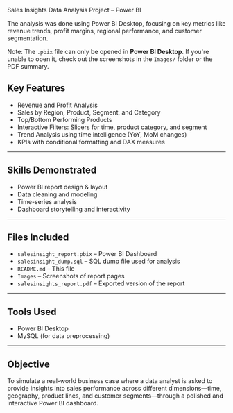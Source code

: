 Sales Insights Data Analysis Project – Power BI

The analysis was done using Power BI Desktop, focusing on key metrics like revenue trends, profit margins, regional performance, and customer segmentation.

Note: The `.pbix` file can only be opened in **Power BI Desktop**. If you're unable to open it, check out the screenshots in the `Images/` folder or the PDF summary.


## Key Features

- Revenue and Profit Analysis
- Sales by Region, Product, Segment, and Category
- Top/Bottom Performing Products
- Interactive Filters: Slicers for time, product category, and segment
- Trend Analysis using time intelligence (YoY, MoM changes)
- KPIs with conditional formatting and DAX measures

---

## Skills Demonstrated

- Power BI report design & layout
- Data cleaning and modeling
- Time-series analysis
- Dashboard storytelling and interactivity

---

## Files Included

- `salesinsight_report.pbix` – Power BI Dashboard
- `salesinsight_dump.sql` – SQL dump file used for analysis
- `README.md` – This file
- `Images` – Screenshots of report pages
- `salesinsights_report.pdf` – Exported version of the report

---

## Tools Used

- Power BI Desktop
- MySQL (for data preprocessing)

---

##  Objective

To simulate a real-world business case where a data analyst is asked to provide insights into sales performance across different dimensions—time, geography, product lines, and customer segments—through a polished and interactive Power BI dashboard.
